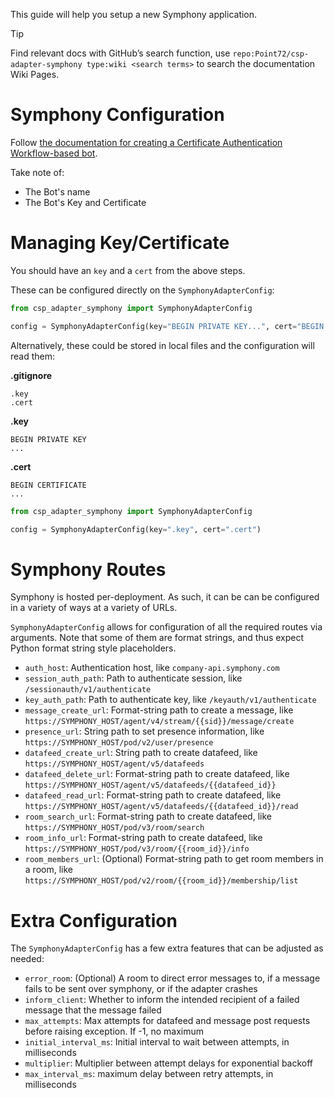 This guide will help you setup a new Symphony application.

> [!TIP]
> Find relevant docs with GitHub’s search function, use `repo:Point72/csp-adapter-symphony type:wiki <search terms>` to search the documentation Wiki Pages.

# Symphony Configuration

Follow [the documentation for creating a Certificate Authentication Workflow-based bot](https://docs.developers.symphony.com/bots/authentication/certificate-authentication).

Take note of:

- The Bot's name
- The Bot's Key and Certificate

# Managing Key/Certificate

You should have an `key` and a `cert` from the above steps.

These can be configured directly on the `SymphonyAdapterConfig`:

```python
from csp_adapter_symphony import SymphonyAdapterConfig

config = SymphonyAdapterConfig(key="BEGIN PRIVATE KEY...", cert="BEGIN CERTIFICATE...")
```

Alternatively, these could be stored in local files and the configuration will read them:

**.gitignore**

```raw
.key
.cert
```

**.key**

```raw
BEGIN PRIVATE KEY
...
```

**.cert**

```raw
BEGIN CERTIFICATE
...
```

```python
from csp_adapter_symphony import SymphonyAdapterConfig

config = SymphonyAdapterConfig(key=".key", cert=".cert")
```

# Symphony Routes

Symphony is hosted per-deployment.
As such, it can be can be configured in a variety of ways at a variety of URLs.

`SymphonyAdapterConfig` allows for configuration of all the required routes via arguments. Note that some of them are format strings, and thus expect Python format string style placeholders.

- `auth_host`: Authentication host, like `company-api.symphony.com`
- `session_auth_path`: Path to authenticate session, like `/sessionauth/v1/authenticate`
- `key_auth_path`: Path to authenticate key, like `/keyauth/v1/authenticate`
- `message_create_url`: Format-string path to create a message, like `https://SYMPHONY_HOST/agent/v4/stream/{{sid}}/message/create`
- `presence_url`: String path to set presence information, like `https://SYMPHONY_HOST/pod/v2/user/presence`
- `datafeed_create_url`: String path to create datafeed, like `https://SYMPHONY_HOST/agent/v5/datafeeds`
- `datafeed_delete_url`: Format-string path to create datafeed, like `https://SYMPHONY_HOST/agent/v5/datafeeds/{{datafeed_id}}`
- `datafeed_read_url`: Format-string path to create datafeed, like `https://SYMPHONY_HOST/agent/v5/datafeeds/{{datafeed_id}}/read`
- `room_search_url`: Format-string path to create datafeed, like `https://SYMPHONY_HOST/pod/v3/room/search`
- `room_info_url`: Format-string path to create datafeed, like `https://SYMPHONY_HOST/pod/v3/room/{{room_id}}/info`
- `room_members_url`: (Optional) Format-string path to get room members in a room, like `https://SYMPHONY_HOST/pod/v2/room/{{room_id}}/membership/list`

# Extra Configuration

The `SymphonyAdapterConfig` has a few extra features that can be adjusted as needed:

- `error_room`: (Optional) A room to direct error messages to, if a message fails to be sent over symphony, or if the adapter crashes
- `inform_client`: Whether to inform the intended recipient of a failed message that the message failed
- `max_attempts`: Max attempts for datafeed and message post requests before raising exception. If -1, no maximum
- `initial_interval_ms`: Initial interval to wait between attempts, in milliseconds
- `multiplier`: Multiplier between attempt delays for exponential backoff
- `max_interval_ms`: maximum delay between retry attempts, in milliseconds
